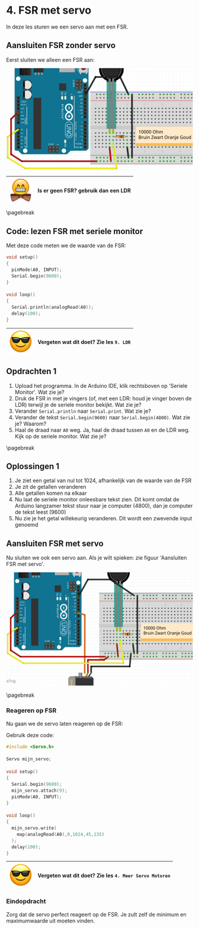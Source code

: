 # 4. FSR met servo

In deze les sturen we een servo aan met een FSR.

## Aansluiten FSR zonder servo

Eerst sluiten we alleen een FSR aan:

![FSR](4_FSR_met_servo_zonder_servo.png)

![Bowtie](EmojiBowtie.png) | Is er geen FSR? gebruik dan een LDR
:-------------:|:----------------------------------------: 

\pagebreak

## Code: lezen FSR met seriele monitor

Met deze code meten we de waarde van de FSR:

```c++
void setup() 
{
  pinMode(A0, INPUT);
  Serial.begin(9600);
}

void loop()
{
  Serial.println(analogRead(A0));
  delay(100);
}
```

![Sunglasses](EmojiSunglasses.png) | Vergeten wat dit doet? Zie les `9. LDR`
:-------------:|:----------------------------------------: 

## Opdrachten 1

 1. Upload het programma. In de Arduino IDE, klik rechtsboven op 'Seriele Monitor'. Wat zie je?
 2. Druk de FSR in met je vingers (of, met een LDR: houd je vinger boven de LDR) 
      terwijl je de seriele monitor bekijkt. Wat zie je?
 3. Verander `Serial.println` naar `Serial.print`. Wat zie je?
 4. Verander de tekst `Serial.begin(9600)` naar `Serial.begin(4800)`. Wat zie je? Waarom?
 5. Haal de draad naar `A0` weg. Ja, haal de draad tussen `A0` en de LDR weg. 
      Kijk op de seriele monitor. Wat zie je?

\pagebreak

## Oplossingen 1

 1. Je ziet een getal van nul tot 1024, afhankelijk van de waarde van de FSR
 2. Je zit de getallen veranderen
 3. Alle getallen komen na elkaar
 4. Nu laat de seriele monitor onleesbare tekst zien. Dit komt omdat de Arduino langzamer tekst
      stuur naar je computer (4800), dan je computer de tekst leest (9600)
 5. Nu zie je het getal willekeurig veranderen. Dit wordt een zwevende input genoemd

## Aansluiten FSR met servo

Nu sluiten we ook een servo aan. Als je wilt spieken: zie figuur 'Aansluiten FSR met servo'.

![Aansluiten FSR met servo](4_FSR_met_servo.png)

\pagebreak

### Reageren op FSR

Nu gaan we de servo laten reageren op de FSR:

Gebruik deze code:

```c++
#include <Servo.h>

Servo mijn_servo;

void setup() 
{
  Serial.begin(9600);
  mijn_servo.attach(9);
  pinMode(A0, INPUT);
}

void loop()
{
  mijn_servo.write(
    map(analogRead(A0),0,1024,45,135)
  );
  delay(100);
}
```

![Sunglasses](EmojiSunglasses.png) | Vergeten wat dit doet? Zie les `4. Meer Servo Motoren`
:-------------:|:----------------------------------------: 

### Eindopdracht

Zorg dat de servo perfect reageert op de FSR. 
Je zult zelf de minimum en maximumwaarde uit moeten vinden.

